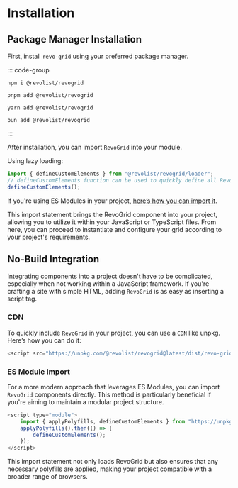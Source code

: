 # Installation

<!--@include: ./parts/_framework.md-->


## Package Manager Installation

First, install `revo-grid` using your preferred package manager.

::: code-group

```npm
npm i @revolist/revogrid

```

```pnpm
pnpm add @revolist/revogrid
```

```yarn
yarn add @revolist/revogrid
```

```bun
bun add @revolist/revogrid
```
:::

After installation, you can import `RevoGrid` into your module. 

Using lazy loading:

```js
import { defineCustomElements } from "@revolist/revogrid/loader";
// defineCustomElements function can be used to quickly define all RevoGrid components in a project on the custom elements registry.
defineCustomElements();
```

If you're using ES Modules in your project, [here’s how you can import it](./standalone).



This import statement brings the RevoGrid component into your project, allowing you to utilize it within your JavaScript or TypeScript files. From here, you can proceed to instantiate and configure your grid according to your project's requirements.


## No-Build Integration

Integrating components into a project doesn't have to be complicated, especially when not working within a JavaScript framework. If you're crafting a site with simple HTML, adding `RevoGrid` is as easy as inserting a script tag.


### CDN

To quickly include `RevoGrid` in your project, you can use a `CDN` like unpkg. Here’s how you can do it:

```js
<script src="https://unpkg.com/@revolist/revogrid@latest/dist/revo-grid/revo-grid.js"></script>
```


### ES Module Import


For a more modern approach that leverages ES Modules, you can import `RevoGrid` components directly. This method is particularly beneficial if you're aiming to maintain a modular project structure.

```js
<script type="module">
    import { applyPolyfills, defineCustomElements } from "https://unpkg.com/@revolist/revogrid@latest/loader";
    applyPolyfills().then(() => {
        defineCustomElements();
    });
</script>
```

This import statement not only loads RevoGrid but also ensures that any necessary polyfills are applied, making your project compatible with a broader range of browsers.
